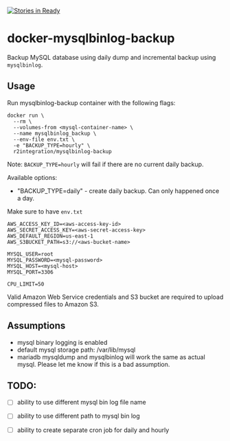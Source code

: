 [![Stories in Ready](https://badge.waffle.io/rahimrahman/docker-mysqlbinlog-backup.png?label=ready&title=Ready)](https://waffle.io/rahimrahman/docker-mysqlbinlog-backup)
# docker-mysqlbinlog-backup

Backup MySQL database using daily dump and incremental backup using `mysqlbinlog`.

## Usage

Run mysqlbinlog-backup container with the following flags:

```
docker run \
  --rm \
  --volumes-from <mysql-container-name> \
  --name mysqlbinlog_backup \
  --env-file env.txt \
  -e "BACKUP_TYPE=hourly" \
  r2integration/mysqlbinlog-backup
```

Note: `BACKUP_TYPE=hourly` will fail if there are no current daily backup.

Available options:

* "BACKUP_TYPE=daily" - create daily backup.  Can only happened once a day.

Make sure to have `env.txt`

```
AWS_ACCESS_KEY_ID=<aws-access-key-id>
AWS_SECRET_ACCESS_KEY=<aws-secret-access-key>
AWS_DEFAULT_REGION=us-east-1
AWS_S3BUCKET_PATH=s3://<aws-bucket-name>

MYSQL_USER=root
MYSQL_PASSWORD=<mysql-password>
MYSQL_HOST=<mysql-host>
MYSQL_PORT=3306

CPU_LIMIT=50
```

Valid Amazon Web Service credentials and S3 bucket are required to upload compressed files to Amazon S3.

## Assumptions

* mysql binary logging is enabled 
* default mysql storage path: /var/lib/mysql
* mariadb mysqldump and mysqlbinlog will work the same as actual mysql. Please let me know if this is a bad assumption.


## TODO:

- [ ] ability to use different mysql bin log file name
- [ ] ability to use different path to mysql bin log
- [ ] ability to create separate cron job for daily and hourly






